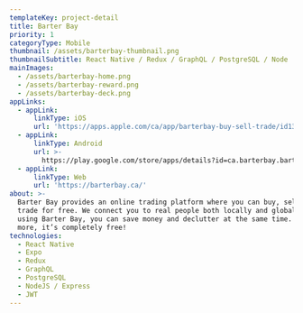 ```yaml
---
templateKey: project-detail
title: Barter Bay
priority: 1
categoryType: Mobile
thumbnail: /assets/barterbay-thumbnail.png
thumbnailSubtitle: React Native / Redux / GraphQL / PostgreSQL / Node
mainImages:
  - /assets/barterbay-home.png
  - /assets/barterbay-reward.png
  - /assets/barterbay-deck.png
appLinks:
  - appLink:
      linkType: iOS
      url: 'https://apps.apple.com/ca/app/barterbay-buy-sell-trade/id1329124837'
  - appLink:
      linkType: Android
      url: >-
        https://play.google.com/store/apps/details?id=ca.barterbay.barterbay&hl=en_US
  - appLink:
      linkType: Web
      url: 'https://barterbay.ca/'
about: >-
  Barter Bay provides an online trading platform where you can buy, sell and
  trade for free. We connect you to real people both locally and globally. By
  using Barter Bay, you can save money and declutter at the same time. ☀️ What’s
  more, it’s completely free!
technologies:
  - React Native
  - Expo
  - Redux
  - GraphQL
  - PostgreSQL
  - NodeJS / Express
  - JWT
---
```


